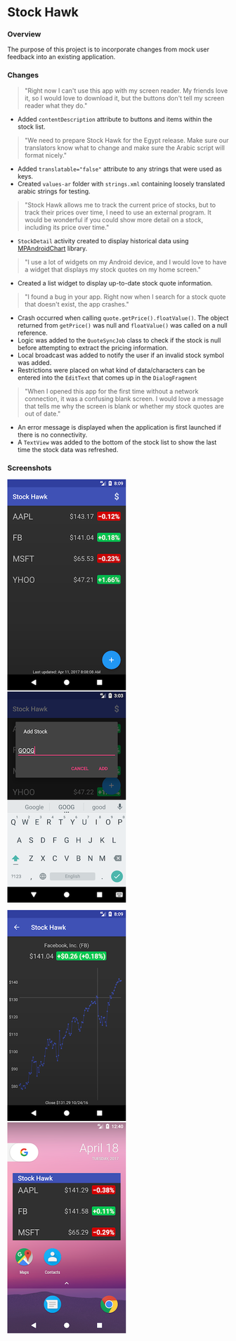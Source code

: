 # Stock Hawk

### Overview

The purpose of this project is to incorporate changes from mock user feedback into an existing application.

### Changes

> "Right now I can't use this app with my screen reader. My friends love it, so I would love to download it, but the buttons don't tell my screen reader what they do."

+ Added `contentDescription` attribute to buttons and items within the stock list. 

> "We need to prepare Stock Hawk for the Egypt release. Make sure our translators know what to change and make sure the Arabic script will format nicely."

+ Added `translatable="false"` attribute to any strings that were used as keys. 
+ Created `values-ar` folder with `strings.xml` containing loosely translated arabic strings for testing.

> "Stock Hawk allows me to track the current price of stocks, but to track their prices over time, I need to use an external program. It would be wonderful if you could show more detail on a stock, including its price over time."

+ `StockDetail` activity created to display historical data using [MPAndroidChart](https://github.com/PhilJay/MPAndroidChart) library.

> "I use a lot of widgets on my Android device, and I would love to have a widget that displays my stock quotes on my home screen."

+ Created a list widget to display up-to-date stock quote information.

> "I found a bug in your app. Right now when I search for a stock quote that doesn't exist, the app crashes."

+ Crash occurred when calling `quote.getPrice().floatValue()`. The object returned from `getPrice()` was null and `floatValue()` was called on a null reference. 
+ Logic was added to the `QuoteSyncJob` class to check if the stock is null before attempting to extract the pricing information.
+ Local broadcast was added to notify the user if an invalid stock symbol was added.
+ Restrictions were placed on what kind of data/characters can be entered into the `EditText` that comes up in the `DialogFragment`

> "When I opened this app for the first time without a network connection, it was a confusing blank screen. I would love a message that tells me why the screen is blank or whether my stock quotes are out of date."

+ An error message is displayed when the application is first launched if there is no connectivity.
+ A `TextView` was added to the bottom of the stock list to show the last time the stock data was refreshed.

### Screenshots

![List](screenshots/list.png?raw=true) ![Add](screenshots/add.png?raw=true)

![Chart](screenshots/chart.png?raw=true) ![Widget](screenshots/widget.png?raw=true)